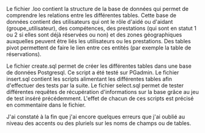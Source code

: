 Le fichier .loo contient la structure de la base de données qui permet de comprendre les relations entre les différentes tables. 
Cette base de données contient des utilisateurs qui ont le rôle d'aidé ou d'aidant (groupe_utilisateur), des compétences, des prestations (qui sont en statut 1 ou 2 si elles sont déjà réservées ou non) et des zones géographiques auxquelles peuvent être liés les utilisateurs ou les prestations.
Des tables pivot permettent de faire le lien entre ces entités (par exemple la table de réservations).

Le fichier create.sql permet de créer les différentes tables dans une base de données Postgresql. Ce script a été testé sur PGadmin. 
Le fichier insert.sql contient les scripts alimentant les différentes tables afin d'effectuer des tests par la suite. 
Le fichier select.sql permet de tester différentes requêtes de récupération d'informations sur la base grâce au jeu de test inséré précédemment. L'effet de chacun de ces scripts est précisé en commentaire dans le fichier.

J'ai constaté à la fin que j'ai encore quelques erreurs que j'ai oublié au niveau des accents ou des pluriels sur les noms de champs ou de tables.
